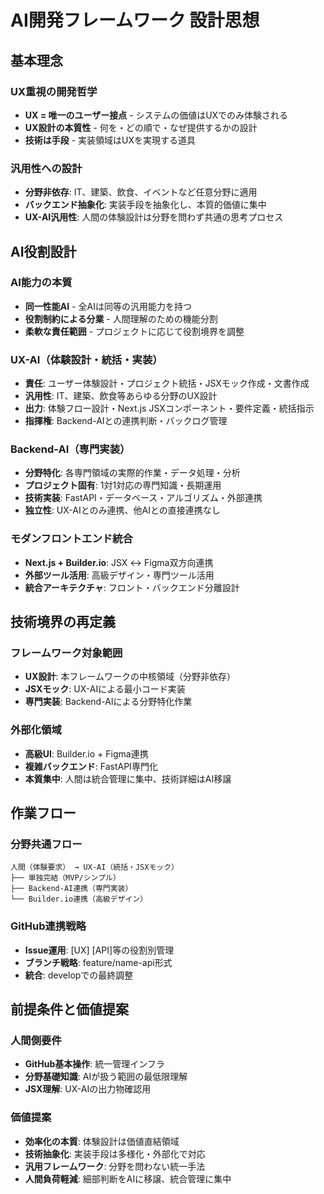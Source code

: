 # AI開発フレームワーク 設計思想

## 基本理念

### UX重視の開発哲学
- **UX = 唯一のユーザー接点** - システムの価値はUXでのみ体験される
- **UX設計の本質性** - 何を・どの順で・なぜ提供するかの設計
- **技術は手段** - 実装領域はUXを実現する道具

### 汎用性への設計
- **分野非依存**: IT、建築、飲食、イベントなど任意分野に適用
- **バックエンド抽象化**: 実装手段を抽象化し、本質的価値に集中
- **UX-AI汎用性**: 人間の体験設計は分野を問わず共通の思考プロセス

## AI役割設計

### AI能力の本質
- **同一性能AI** - 全AIは同等の汎用能力を持つ
- **役割制約による分業** - 人間理解のための機能分割
- **柔軟な責任範囲** - プロジェクトに応じて役割境界を調整

### UX-AI（体験設計・統括・実装）
- **責任**: ユーザー体験設計・プロジェクト統括・JSXモック作成・文書作成
- **汎用性**: IT、建築、飲食等あらゆる分野のUX設計
- **出力**: 体験フロー設計・Next.js JSXコンポーネント・要件定義・統括指示
- **指揮権**: Backend-AIとの連携判断・バックログ管理

### Backend-AI（専門実装）
- **分野特化**: 各専門領域の実際的作業・データ処理・分析
- **プロジェクト固有**: 1対1対応の専門知識・長期運用
- **技術実装**: FastAPI・データベース・アルゴリズム・外部連携
- **独立性**: UX-AIとのみ連携、他AIとの直接連携なし

### モダンフロントエンド統合
- **Next.js + Builder.io**: JSX ↔ Figma双方向連携
- **外部ツール活用**: 高級デザイン・専門ツール活用
- **統合アーキテクチャ**: フロント・バックエンド分離設計

## 技術境界の再定義

### フレームワーク対象範囲
- **UX設計**: 本フレームワークの中核領域（分野非依存）
- **JSXモック**: UX-AIによる最小コード実装
- **専門実装**: Backend-AIによる分野特化作業

### 外部化領域
- **高級UI**: Builder.io + Figma連携
- **複雑バックエンド**: FastAPI専門化
- **本質集中**: 人間は統合管理に集中、技術詳細はAI移譲

## 作業フロー

### 分野共通フロー
```
人間（体験要求） → UX-AI（統括・JSXモック）
├── 単独完結（MVP/シンプル）
├── Backend-AI連携（専門実装）
└── Builder.io連携（高級デザイン）
```

### GitHub連携戦略
- **Issue運用**: [UX] [API]等の役割別管理
- **ブランチ戦略**: feature/name-api形式
- **統合**: developでの最終調整

## 前提条件と価値提案

### 人間側要件
- **GitHub基本操作**: 統一管理インフラ
- **分野基礎知識**: AIが扱う範囲の最低限理解
- **JSX理解**: UX-AIの出力物確認用

### 価値提案
- **効率化の本質**: 体験設計は価値直結領域
- **技術抽象化**: 実装手段は多様化・外部化で対応
- **汎用フレームワーク**: 分野を問わない統一手法
- **人間負荷軽減**: 細部判断をAIに移譲、統合管理に集中